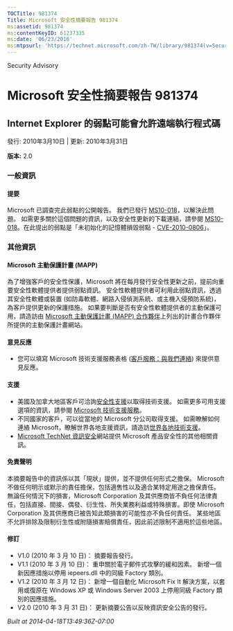 ```yaml
---
TOCTitle: 981374
Title: Microsoft 安全性摘要報告 981374
ms:assetid: 981374
ms:contentKeyID: 61237335
ms:date: '06/23/2016'
ms:mtpsurl: 'https://technet.microsoft.com/zh-TW/library/981374(v=Security.10)'
---
```


Security Advisory

Microsoft 安全性摘要報告 981374
===============================

Internet Explorer 的弱點可能會允許遠端執行程式碼
------------------------------------------------

發行: 2010年3月10日 | 更新: 2010年3月31日

**版本:** 2.0

### 一般資訊

#### 提要

Microsoft 已調查完此弱點的公開報告。 我們已發行 [MS10-018](http://technet.microsoft.com/security/bulletin/ms10-018)，以解決此問題。 如需更多關於這個問題的資訊，以及安全性更新的下載連結，請參閱 [MS10-018](http://technet.microsoft.com/security/bulletin/ms10-018)。在此提出的弱點是「未初始化的記憶體損毀弱點 - [CVE-2010-0806](http://www.cve.mitre.org/cgi-bin/cvename.cgi?name=cve-2010-0806)」。

### 其他資訊

#### Microsoft 主動保護計畫 (MAPP)

為了增強客戶的安全性保護，Microsoft 將在每月發行安全性更新之前，提前向重要安全性軟體提供者提供弱點資訊。 安全性軟體提供者可利用此弱點資訊，透過其安全性軟體或裝置 (如防毒軟體、網路入侵偵測系統、或主機入侵預防系統)，為客戶提供更新的保護措施。 如果要判斷是否有安全性軟體提供者的主動保護可用，請造訪由 [Microsoft 主動保護計畫 (MAPP) 合作夥伴](http://www.microsoft.com/security/msrc/mapp/partners.mspx)上列出的計畫合作夥伴所提供的主動保護計畫網站。

#### 意見反應

-   您可以填寫 Microsoft 技術支援服務表格 ([客戶服務：與我們連絡](https://support.microsoft.com/common/survey.aspx?scid=sw;en;1257&amp;showpage=1&amp;ws=technet&amp;sd=tech)) 來提供意見反應。

#### 支援

-   美國及加拿大地區客戶可洽詢[安全性支援](http://go.microsoft.com/fwlink/?linkid=21131)以取得技術支援。 如需更多可用支援選項的資訊，請參閱 [Microsoft 技術支援服務](http://support.microsoft.com/?ln=zh-tw)。
-   不同國家的客戶，可以從當地的 Microsoft 分公司取得支援。 如需瞭解如何連絡 Microsoft，瞭解世界各地支援資訊，請造訪[世界各地技術支援](http://go.microsoft.com/fwlink/?linkid=21155)。
-   [Microsoft TechNet 資訊安全](http://technet.microsoft.com/zh-tw/security/default.aspx)網站提供 Microsoft 產品安全性的其他相關資訊。

#### 免責聲明

本摘要報告中的資訊係以其「現狀」提供，並不提供任何形式之擔保。 Microsoft 不做任何明示或默示的責任擔保，包括適售性以及適合某特定用途之擔保責任。 無論任何情況下的損害，Microsoft Corporation 及其供應商皆不負任何法律責任，包括直接、間接、偶發、衍生性、所失業務利益或特殊損害。即使 Microsoft Corporation 及其供應商已被告知此類損害的可能性亦不負任何責任。 某些地區不允許排除及限制衍生性或附隨損害賠償責任，因此前述限制不適用於這些地區。

#### 修訂

-   V1.0 (2010 年 3 月 10 日)： 摘要報告發行。
-   V1.1 (2010 年 3 月 10 日)： 重申關於電子郵件式攻擊的緩和因素。 新增一個新因應措施以停用 iepeers.dll 中的同級 Factory 類別。
-   V1.2 (2010 年 3 月 12 日)： 新增一個自動化 Microsoft Fix It 解決方案，以套用或復原在 Windows XP 或 Windows Server 2003 上停用同級 Factory 類別的因應措施。
-   V2.0 (2010 年 3 月 31 日)： 更新摘要公告以反映資訊安全公告的發行。

*Built at 2014-04-18T13:49:36Z-07:00*
